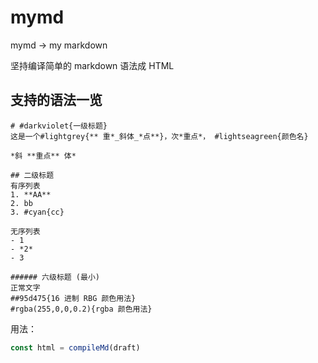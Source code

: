 # mymd

mymd -> my markdown

坚持编译简单的 markdown 语法成 HTML

## 支持的语法一览

```text
# #darkviolet{一级标题}
这是一个#lightgrey{** 重*_斜体_*点**}，次*重点*， #lightseagreen{颜色名}

*斜 **重点** 体*

## 二级标题
有序列表
1. **AA**
2. bb
3. #cyan{cc}

无序列表
- 1
- *2*
- 3

###### 六级标题 (最小)
正常文字
##95d475{16 进制 RBG 颜色用法}
#rgba(255,0,0,0.2){rgba 颜色用法}

```

用法：

```js
const html = compileMd(draft)
```